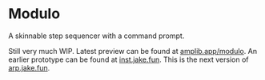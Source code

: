 # Modulo

A skinnable step sequencer with a command prompt.

Still very much WIP. Latest preview can be found at [amplib.app/modulo](https://amplib.app/modulo/). An earlier prototype can be found at [inst.jake.fun](https://inst.jake.fun). This is the next version of [arp.jake.fun](https://arp.jake.fun).
